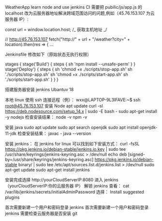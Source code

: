 WeatherApp
learn node and use jenkins CI 需要把 pubilic/js/app.js 的 localhost 改为云服务器地址解决跨域范围访问的问题,例如（45.76.153.107 为云服务器 IP）:

const url = window.location.host; /_ 获取主机地址 _/

// http://45.76.153.107
fetch("http://" + url + "/weather?city=" + location).then(res => {
...

Jenkinsfile 修改如下（原始状态无执行权限）

stages {
stage('Build')
{
steps {
sh 'npm install --unsafe-perm'
}
}
stage('Deploy')
{
steps {
sh 'chmod +x ./scripts/stop-app.sh'
sh './scripts/stop-app.sh'
sh 'chmod +x ./scripts/start-app.sh'
sh './scripts/start-app.sh'
}
}
}

搭建服务器安装 jenkins Ubantuv 18

本地 linux 使用 ssh 连接远程（例）：
wxx@LAPTOP-9L3IFAVE:~$ ssh root@45.76.153.107
安装 Node
apt update
curl -sl https://deb.nodesource.com/setup_14.x | sudo -E bash -
sudo apt-get install -y nodejs
检查安装结果：
node -v
npm -v

安装 java
sudo apt update
sudo apt search openjdk
sudo apt install openjdk-11-jdk
检查安装结果：
javac -
java --version

安装 jenkins：
在 jenkins for linux 可以找到如下安装方式：
curl -fsSL https://pkg.jenkins.io/debian-stable/jenkins.io.key | sudo tee /usr/share/keyrings/jenkins-keyring.asc > /dev/null
echo deb [signed-by=/usr/share/keyrings/jenkins-keyring.asc] https://pkg.jenkins.io/debian-stable binary/ | sudo tee /etc/apt/sources.list.d/jenkins.list > /dev/null
sudo apt-get update
sudo apt-get install jenkins

安装完成选择 http://yourCloudServerIP:8080 进入 jenkins （yourCloudServerIP:你的云服务器 IP）
解锁 jenkins 查看： cat /var/lib/jenkins/secrets/initialAdminPassword
选择：
Install suggested plugins

首次需要新建一个用户和密码登录 jenkins
首次需要新建一个用户和密码登录 jenkins 需要检查云服务器是否安装 git

